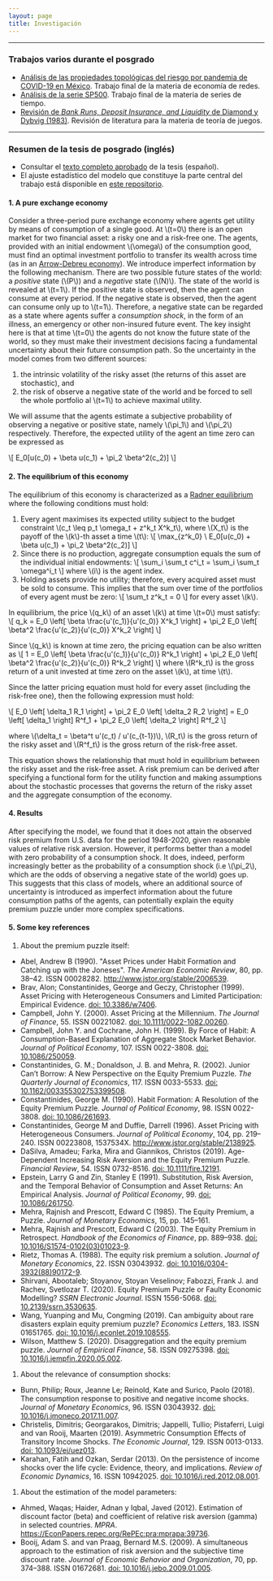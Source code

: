 ```yaml
---
layout: page
title: Investigación
---
```


---

### Trabajos varios durante el posgrado

* [Análisis de las propiedades topológicas del riesgo por pandemia de COVID-19 en México](/static/analisis_topologico.pdf). Trabajo final de la materia de economía de redes.
* [Análisis de la serie SP500](/static/proyecto_series.pdf). Trabajo final de la materia de series de tiempo.
* [Revisión de *Bank Runs, Deposit Insurance, and Liquidity* de Diamond y Dybvig (1983)](/static/diamond_dybvig.pdf). Revisión de literatura para la materia de teoría de juegos.

---

### Resumen de la tesis de posgrado (inglés)

* Consultar el [texto completo aprobado](/static/acertijo_choques_consumo.pdf) de la tesis (español).
* El ajuste estadístico del modelo que constituye la parte central del trabajo está disponible en [este repositorio](https://github.com/r-leo/tesis-colmex).

#### 1. A pure exchange economy

Consider a three-period pure exchange economy where agents get utility by means of consumption of a single good. At \\(t=0\\) there is an open market for two financial asset: a risky one and a risk-free one. The agents, provided with an initial endowment \\(\omega\\) of the consumption good, must find an optimal investment portfolio to transfer its wealth across time (as in an [Arrow-Debreu economy](https://en.wikipedia.org/wiki/Arrow–Debreu_model)). We introduce imperfect information by the following mechanism. There are two possible future states of the world: a *positive* state (\\(P\\)) and a *negative* state (\\(N)\\). The state of the world is revealed at \\(t=1\\). If the positive state is observed, then the agent can consume at every period. If the negative state is observed, then the agent can consume only up to \\(t=1\\). Therefore, a negative state can be regarded as a  state where agents suffer a *consumption shock*, in the form of an illness, an emergency or other non-insured future event. The key insight here is that at time \\(t=0\\) the agents do not know the future state of the world, so they must make their investment decisions facing a fundamental uncertainty about their future consumption path. So the uncertainty in the model comes from two different sources:

1. the intrinsic volatility of the risky asset (the returns of this asset are stochastic), and
1. the risk of observe a negative state of the world and be forced to sell the whole portfolio al \\(t=1\\) to achieve maximal utility.

We will assume that the agents estimate a subjective probability of observing a negative or positive state, namely \\(\pi_1\\) and \\(\pi_2\\) respectively. Therefore, the expected utility of the agent an time zero can be expressed as

\\[ E_0[u(c_0) + \beta u(c_1) + \pi_2 \beta^2(c_2)] \\]

#### 2. The equilibrium of this economy

The equilibrium of this economy is characterized as a [Radner equilibrium](https://en.wikipedia.org/wiki/Radner_equilibrium) where the following conditions must hold:

1. Every agent maximises its expected utility subject to the budget constraint \\(c_t \leq p_t \omega_t + z^k_t X^k_t\\), where \\(X_t\\) is the payoff of the \\(k\\)-th asset a time \\(t\\):
\\[ \max_{z^k_0} \ E_0[u(c_0) + \beta u(c_1) + \pi_2 \beta^2(c_2)] \\]
1. Since there is no production, aggregate consumption equals the sum of the individual initial endowments:
\\[ \sum_i \sum_t c^i_t = \sum_i \sum_t \omega^i_t \\]
where \\(i\\) is the agent index.
1. Holding assets provide no utility; therefore, every acquired asset must be sold to consume. This implies that the sum over time of the portfolios of every agent must be zero:
\\[ \sum_t z^k_t = 0 \\]
for every asset \\(k\\).

In equilibrium, the price \\(q_k\\) of an asset \\(k\\) at time \\(t=0\\) must satisfy:
\\[ q_k = E_0 \left[ \beta \frac{u'(c_1)}{u'(c_0)} X^k_1 \right] + \pi_2 E_0 \left[ \beta^2 \frac{u'(c_2)}{u'(c_0)} X^k_2 \right] \\]

Since \\(q_k\\) is known at time zero, the pricing equation can be also written as
\\[ 1 = E_0 \left[ \beta \frac{u'(c_1)}{u'(c_0)} R^k_1 \right] + \pi_2 E_0 \left[ \beta^2 \frac{u'(c_2)}{u'(c_0)} R^k_2 \right] \\]
where \\(R^k_t\\) is the gross return of a unit invested at time zero on the asset \\(k\\), at time \\(t\\).

Since the latter pricing equation must hold for every asset (including the risk-free one), then the following expression must hold:

\\[ E_0 \left[ \delta_1 R_1 \right] + \pi_2 E_0 \left[ \delta_2 R_2 \right] = E_0 \left[ \delta_1 \right] R^f_1 + \pi_2 E_0 \left[ \delta_2 \right] R^f_2 \\]

where \\(\delta_t = \beta^t u'(c_t) / u'(c_{t-1})\\), \\(R_t\\) is the gross return of the risky asset and \\(R^f_t\\) is the gross return of the risk-free asset.

This equation shows the relationship that must hold in equilibrium between the risky asset and the risk-free asset. A risk premium can be derived after specifying a functional form for the utility function and making assumptions about the stochastic processes that governs the return of the risky asset and the aggregate consumption of the economy.

#### 4. Results

After specifying the model, we found that it does not attain the observed risk premium from U.S. data for the period 1948-2020, given reasonable values of relative risk aversion. However, it performs better than a model with zero probability of a consumption shock. It does, indeed, perform increasingly better as the probability of a consumption shock (i.e \\(\pi_2\\), which are the odds of observing a negative state of the world) goes up. This suggests that this class of models, where an additional source of uncertainty is introduced as imperfect information about the future consumption paths of the agents, can potentially explain the equity premium puzzle under more complex specifications.

#### 5. Some key references

1. About the premium puzzle itself:
  * Abel, Andrew B (1990). "Asset Prices under Habit Formation and Catching up with the Joneses". *The American Economic Review*, 80, pp. 38–42. ISSN 00028282. <http://www.jstor.org/stable/2006539>.
  * Brav, Alon; Constantinides, George and Geczy, Christopher (1999). Asset Pricing with Heterogeneous Consumers and Limited Participation: Empirical Evidence. [doi: 10.3386/w7406](https://doi.org/10.3386/w7406).
  * Campbell, John Y. (2000). Asset Pricing at the Millennium. *The Journal of Finance*, 55. ISSN 00221082. [doi: 10.1111/0022-1082.00260](https://doi.org/10.1111/0022-1082.00260).
  * Campbell, John Y. and Cochrane, John H. (1999). By Force of Habit: A Consumption-Based Explanation of Aggregate Stock Market Behavior. *Journal of Political Economy*, 107. ISSN 0022-3808. [doi: 10.1086/250059](https://doi.org/10.1086/250059).
  * Constantinides, G. M.; Donaldson, J. B. and Mehra, R. (2002). Junior Can’t Borrow: A New Perspective on the Equity Premium Puzzle. *The Quarterly Journal of Economics*, 117. ISSN 0033-5533. [doi: 10.1162/003355302753399508](https:/doi.org/10.1162/003355302753399508).
  * Constantinides, George M. (1990). Habit Formation: A Resolution of the Equity Premium Puzzle. *Journal of Political Economy*, 98. ISSN 0022-3808. [doi: 10.1086/261693](https://doi.org/10.1086/261693).
  * Constantinides, George M and Duffie, Darrell (1996). Asset Pricing with Heterogeneous Consumers. *Journal of Political Economy*, 104, pp. 219–240. ISSN 00223808, 1537534X. <http://www.jstor.org/stable/2138925>.
  * DaSilva, Amadeu; Farka, Mira and Giannikos, Christos (2019). Age-Dependent Increasing Risk Aversion and the Equity Premium Puzzle. *Financial Review*, 54. ISSN 0732-8516. [doi: 10.1111/fire.12191](https://doi.org/10.1111/fire.12191).
  * Epstein, Larry G and Zin, Stanley E (1991). Substitution, Risk Aversion, and the Temporal Behavior of Consumption and Asset Returns: An Empirical Analysis. *Journal of Political Economy*, 99. [doi: 10.1086/261750](https://doi.org/10.1086/261750).
  * Mehra, Rajnish and Prescott, Edward C (1985). The Equity Premium, a Puzzle. *Journal of Monetary Economics*, 15, pp. 145–161.
  * Mehra, Rajnish and Prescott, Edward C (2003). The Equity Premium in Retrospect. *Handbook of the Economics of Finance*, pp. 889–938. [doi: 10.1016/S1574-0102(03)01023-9](https://doi.org/10.1016/S1574-0102(03)01023-9).
  * Rietz, Thomas A. (1988). The equity risk premium a solution. *Journal of Monetary Economics*, 22. ISSN 03043932. [doi: 10.1016/0304-3932(88)90172-9](https://doi.org/10.1016/0304-3932(88)90172-9).
  * Shirvani, Abootaleb; Stoyanov, Stoyan Veselinov; Fabozzi, Frank J. and Rachev, Svetlozar T. (2020). Equity Premium Puzzle or Faulty Economic Modelling? *SSRN Electronic Journal*. ISSN 1556-5068. [doi: 10.2139/ssrn.3530635](https://doi.org/10.2139/ssrn.3530635).
  * Wang, Yuanping and Mu, Congming (2019). Can ambiguity about rare disasters explain equity premium puzzle? *Economics Letters*, 183. ISSN 01651765. [doi: 10.1016/j.econlet.2019.108555](https://doi.org/10.1016/j.econlet.2019.108555).
  * Wilson, Matthew S. (2020). Disaggregation and the equity premium puzzle. *Journal of Empirical Finance*, 58. ISSN 09275398. [doi: 10.1016/j.jempfin.2020.05.002](https://doi.org/10.1016/j.jempfin.2020.05.002).
1.  About the relevance of consumption shocks:
  * Bunn, Philip; Roux, Jeanne Le; Reinold, Kate and Surico, Paolo (2018). The consumption response to positive and negative income shocks. *Journal of Monetary Economics*, 96. ISSN 03043932. [doi: 10.1016/j.jmoneco.2017.11.007](https://doi.org/10.1016/j.jmoneco.2017.11.007).
  * Christelis, Dimitris; Georgarakos, Dimitris; Jappelli, Tullio; Pistaferri, Luigi and van Rooij, Maarten (2019). Asymmetric Consumption Effects of Transitory Income Shocks. *The Economic Journal*, 129. ISSN 0013-0133. [doi: 10.1093/ej/uez013](https://doi.org/10.1093/ej/uez013).
  * Karahan, Fatih and Ozkan, Serdar (2013). On the persistence of income shocks over the life cycle: Evidence, theory, and implications. *Review of Economic Dynamics*, 16. ISSN 10942025. [doi: 10.1016/j.red.2012.08.001](https://doi.org/10.1016/j.red.2012.08.001).
1. About the estimation of the model parameters:
  * Ahmed, Waqas; Haider, Adnan y Iqbal, Javed (2012). Estimation of discount factor (beta) and coefficient of relative risk aversion (gamma) in selected countries. *MPRA*. <https://EconPapers.repec.org/RePEc:pra:mprapa:39736>.
  * Booij, Adam S. and van Praag, Bernard M.S. (2009). A simultaneous approach to the estimation of risk aversion and the subjective time discount rate. *Journal of Economic Behavior and Organization*, 70, pp. 374–388. ISSN 01672681. [doi: 10.1016/j.jebo.2009.01.005](https://doi.org/10.1016/j.jebo.2009.01.005).
